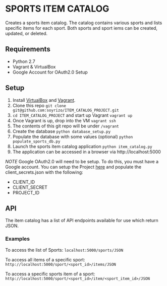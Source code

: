 SPORTS ITEM CATALOG
===================
Creates a sports item catalog. The catalog contains various sports and lists specific items for each sport. Both sports and sport iems can be created, updated, or deleted.

## Requirements
- Python 2.7
- Vagrant & VirtualBox
- Google Account for OAuth2.0 Setup

## Setup
1. Install [VirtualBox](https://www.virtualbox.org/wiki/Download_Old_Builds_5_1) and [Vagrant](https://www.vagrantup.com/downloads.html).
2. Clone this repo
```git clone git@github.com:soyrizo/ITEM_CATALOG_PROJECT.git```
3. `cd ITEM_CATALOG_PROJECT` and start up Vagrant
```vagrant up```
4. Once Vagrant is up, drop into the VM
```vagrant ssh```
5. The contents of this git repo will be under `/vagrant`
6. Create the database
```python database_setup.py```
7. Populate the database with some values (optional)
```python populate_sports_db.py```
8. Launch the sports item catalog application
```python item_catalog.py```
9. The application can be accessed in a browser via http://localhost:5000

*_NOTE_* Google OAuth2.0 will need to be setup. To do this, you must have a Google account. You can setup the Project [here](https://console.developers.google.com/apis) and populate the client_secrets.json with the following:
- CLIENT_ID
- CLIENT_SECRET
- PROJECT_ID

## API
The item catalog has a list of API endpoints available for use which return JSON.
### Examples
To access the list of Sports:
```localhost:5000/sports/JSON```

To access all items of a specific sport:
```http://localhost:5000/sport/<sport_id>/items/JSON```

To access a specific sports item of a sport:
```http://localhost:5000/sport/<sport_id>/item/<sport_item_id>/JSON```
